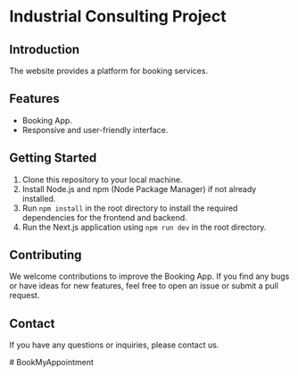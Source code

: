 # Industrial Consulting Project

## Introduction

The website provides a platform for booking services.

## Features

- Booking App.
- Responsive and user-friendly interface.

## Getting Started

1. Clone this repository to your local machine.
2. Install Node.js and npm (Node Package Manager) if not already installed.
3. Run `npm install` in the root directory to install the required dependencies for the frontend and backend.
4. Run the Next.js application using `npm run dev` in the root directory.

## Contributing

We welcome contributions to improve the Booking App. If you find any bugs or have ideas for new features, feel free to open an issue or submit a pull request.

## Contact

If you have any questions or inquiries, please contact us.

#   B o o k M y A p p o i n t m e n t  
 